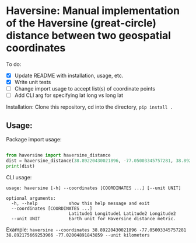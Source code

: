 # Haversine: Manual implementation of the Haversine (great-circle) distance between two geospatial coordinates

To do:
- [x] Update README with installation, usage, etc. 
- [x] Write unit tests
- [ ] Change import usage to accept list(s) of coordinate points
- [ ] Add CLI arg for specifying lat long vs long lat

Installation:
Clone this repository, cd into the directory, `pip install .`

## Usage:

Package import usage:
```python

from haversine import haversine_distance
dist = haversine_distance(38.89220430021896, -77.05003345757281, 38.892175669253966, -77.02004891843859, 'kilometers')
print(dist)
```

CLI usage:
```
usage: haversine [-h] --coordinates [COORDINATES ...] [--unit UNIT]

optional arguments:
  -h, --help            show this help message and exit
  --coordinates [COORDINATES ...]
                        Latitude1 Longitude1 Latitude2 Longitude2
  --unit UNIT           Earth unit for Haversine distance metric.
```

Example: `haversine --coordinates 38.89220430021896 -77.05003345757281 38.892175669253966 -77.02004891843859 --unit kilometers`
